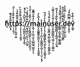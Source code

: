 <div align="center">

## h͕ͤt̻̣͓ͫ̊ͩ̐̚t͉̩͙͍̦ͭ͋̐̊͑ͬͩp̝̜̜̯̪̜̬̄ͯ͊̆̄͒̓̇ͅŝ͔̣̦͓̟̝̞̫̥̱̃ͪ͒̎͒ͪͮ:̞̘̻̫͚̺͙̫̳̣̦̯̝ͣ͐̂͆ͨͣͬ̊̚/̪͈̘̯͕̗̩͖̣̜̘̺̲͓͊̋ͨ̆̊̏ͭ̚ͅ/̺̣̜̭̯̳̮̜̹͔̪̖̼͍̪̖̦ͬ̾̐̊ͥͤ̈̔m͔̭̘̣̜͖̼̫̫̦̫̲̪͇͉̺͚̝̙͉̾̒͋ͧ̃͌̚a̯̣̘̳̱̭̭͓͚̼̞̖͔̞̦̣͔̥͈̤̥ͮ̔̆̀̓ͅi̼̩̖͓͉̘̝̺͙͕̳̱̮̺̝̻̹̝̘͎̤͎̣̖̗̽n̬͕̜̖̹̳̻̥̳̗͖̘̰̙͈͔̟̞̳̥̩͙̔̓ͬͩ̑ů͕̠̬̯̪͈̞̻̤̤͇͙͔͙͈͚̭̗̪̞̇͒́̇̽̍s̺͕̭̫͚̰̻̝͉̳͔̩̞̹̯̬͈ͨ͋̀ͩͯ͂̂͐ě̳̼͇̻̩̦̗͚͈̘̘̩̲̣̱̇̏̐ͭ̔̉̂r͇̳̖̩̲̱̩̳̜̮̰͇̳͑ͣͩ̅̅͒̎ͮ̒.̼̪̜̫̘̺͔̣̬͚̌͋̅ͩ̽̇͐͋d͖̖̦̠̬̩̫̮ͥͦ̽ͥ̅̎ͯͮê͓̙̥̤͎̿̃͆̄͋́v̜̳̖ͩ̾̋̽̊
</div>
